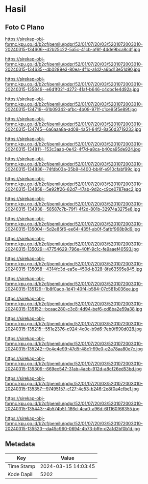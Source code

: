 # Hasil

## Foto C Plano

https://sirekap-obj-formc.kpu.go.id/b2cf/pemilu/pdpr/52/01/07/20/03/5201072003010-20240315-134606--d2b25c22-5a5c-41cb-af6f-44de9bca8cdf.jpg

https://sirekap-obj-formc.kpu.go.id/b2cf/pemilu/pdpr/52/01/07/20/03/5201072003010-20240315-134635--db0289e3-80ea-4f1c-a1d2-a6bd13e51d90.jpg

https://sirekap-obj-formc.kpu.go.id/b2cf/pemilu/pdpr/52/01/07/20/03/5201072003010-20240315-135849--e6d1f021-d272-41af-b646-c4cbc1e4d92a.jpg

https://sirekap-obj-formc.kpu.go.id/b2cf/pemilu/pdpr/52/01/07/20/03/5201072003010-20240315-134719--61b09342-afbc-4b09-971f-c1ce95f5e89f.jpg

https://sirekap-obj-formc.kpu.go.id/b2cf/pemilu/pdpr/52/01/07/20/03/5201072003010-20240315-134745--6a6aaa8a-ad08-4a51-84f2-8a56d3719233.jpg

https://sirekap-obj-formc.kpu.go.id/b2cf/pemilu/pdpr/52/01/07/20/03/5201072003010-20240315-134811--153c3aab-0e42-4f7d-a8ca-b40ca95de924.jpg

https://sirekap-obj-formc.kpu.go.id/b2cf/pemilu/pdpr/52/01/07/20/03/5201072003010-20240315-134836--74fdb03a-35b8-4400-bb4f-e910cfabf99c.jpg

https://sirekap-obj-formc.kpu.go.id/b2cf/pemilu/pdpr/52/01/07/20/03/5201072003010-20240315-134858--5e92ff26-82d7-47ab-9d2c-c9ce0787eac2.jpg

https://sirekap-obj-formc.kpu.go.id/b2cf/pemilu/pdpr/52/01/07/20/03/5201072003010-20240315-134938--58587c7b-79f1-4f2d-801b-32974a3275e8.jpg

https://sirekap-obj-formc.kpu.go.id/b2cf/pemilu/pdpr/52/01/07/20/03/5201072003010-20240315-135004--5d2e85f6-ee64-435f-ab0f-5afbf968b9d9.jpg

https://sirekap-obj-formc.kpu.go.id/b2cf/pemilu/pdpr/52/01/07/20/03/5201072003010-20240315-135029--47754629-796e-40ff-9c1c-fe9aaef40593.jpg

https://sirekap-obj-formc.kpu.go.id/b2cf/pemilu/pdpr/52/01/07/20/03/5201072003010-20240315-135058--4314fc3d-ea5e-450d-b328-8fe63595e845.jpg

https://sirekap-obj-formc.kpu.go.id/b2cf/pemilu/pdpr/52/01/07/20/03/5201072003010-20240315-135129--1b8f0acb-1d41-40f4-b584-07c581b036ee.jpg

https://sirekap-obj-formc.kpu.go.id/b2cf/pemilu/pdpr/52/01/07/20/03/5201072003010-20240315-135152--bcaac280-c3c8-4d94-bef6-cd8ba2e59a38.jpg

https://sirekap-obj-formc.kpu.go.id/b2cf/pemilu/pdpr/52/01/07/20/03/5201072003010-20240315-135215--551e2376-c924-4c0c-b9d6-7eb0f690d028.jpg

https://sirekap-obj-formc.kpu.go.id/b2cf/pemilu/pdpr/52/01/07/20/03/5201072003010-20240315-135242--9c4e4e99-47d5-48c1-99e0-e2a78aa80e7c.jpg

https://sirekap-obj-formc.kpu.go.id/b2cf/pemilu/pdpr/52/01/07/20/03/5201072003010-20240315-135309--669ec547-31ab-4acb-912d-a8cf26ed53bd.jpg

https://sirekap-obj-formc.kpu.go.id/b2cf/pemilu/pdpr/52/01/07/20/03/5201072003010-20240315-135357--97495157-c127-4c53-b246-2e8f0a4cfbe1.jpg

https://sirekap-obj-formc.kpu.go.id/b2cf/pemilu/pdpr/52/01/07/20/03/5201072003010-20240315-135443--4b574b5f-186d-4ca0-a96d-6f1160f66355.jpg

https://sirekap-obj-formc.kpu.go.id/b2cf/pemilu/pdpr/52/01/07/20/03/5201072003010-20240315-135523--da45c960-0694-4b73-bffe-d2a1d2bf0b1d.jpg


## Metadata

| Key        | Value               |
| ---------- | ------------------- |
| Time Stamp | 2024-03-15 14:03:45 |
| Kode Dapil | 5202                |



